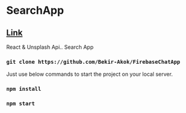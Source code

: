 # SearchApp
## <a href="https://kodluyoruz-3-hafta-search-app.vercel.app/" target="_blank">Link</a>
React & Unsplash Api.. Search App

### `git clone https://github.com/Bekir-Akok/FirebaseChatApp`
Just use below commands to start the project on your local server.

### `npm install`
### `npm start`
